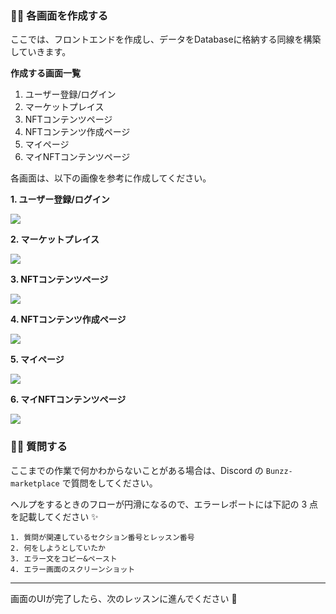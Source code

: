 ### 👩‍💻 各画面を作成する

ここでは、フロントエンドを作成し、データをDatabaseに格納する同線を構築していきます。

**作成する画面一覧**

1.  ユーザー登録/ログイン
2.  マーケットプレイス
3.  NFTコンテンツページ
4.  NFTコンテンツ作成ページ
5.  マイページ
6.  マイNFTコンテンツページ

各画面は、以下の画像を参考に作成してください。

**1\. ユーザー登録/ログイン** 

![](/public/images/99-NFT-MarketPlace/section-1/1_3_1.png)

**2\. マーケットプレイス** 

![](/public/images/99-NFT-MarketPlace/section-1/1_3_2.png)

**3\. NFTコンテンツページ** 

![](/public/images/99-NFT-MarketPlace/section-1/1_3_3.png)

**4\. NFTコンテンツ作成ページ** 

![](/public/images/99-NFT-MarketPlace/section-1/1_3_4.png)

**5\. マイページ** 

![](/public/images/99-NFT-MarketPlace/section-1/1_3_5.png)

**6\. マイNFTコンテンツページ** 

![](/public/images/99-NFT-MarketPlace/section-1/1_3_6.png)

### 🙋‍♂️ 質問する

ここまでの作業で何かわからないことがある場合は、Discord の `Bunzz-marketplace` で質問をしてください。

ヘルプをするときのフローが円滑になるので、エラーレポートには下記の 3 点を記載してください ✨

    1. 質問が関連しているセクション番号とレッスン番号
    2. 何をしようとしていたか
    3. エラー文をコピー&ペースト
    4. エラー画面のスクリーンショット


* * *

画面のUIが完了したら、次のレッスンに進んでください 🎉
